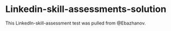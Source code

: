 # Linkedin-skill-assessments-solution

This LinkedIn-skill-assessment test was pulled from @Ebazhanov.
